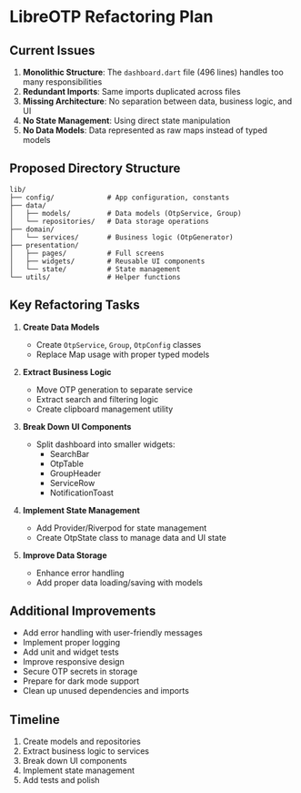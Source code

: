 # LibreOTP Refactoring Plan

## Current Issues

1. **Monolithic Structure**: The `dashboard.dart` file (496 lines) handles too many responsibilities
2. **Redundant Imports**: Same imports duplicated across files
3. **Missing Architecture**: No separation between data, business logic, and UI
4. **No State Management**: Using direct state manipulation
5. **No Data Models**: Data represented as raw maps instead of typed models

## Proposed Directory Structure

```
lib/
├── config/             # App configuration, constants
├── data/
│   ├── models/         # Data models (OtpService, Group)
│   └── repositories/   # Data storage operations
├── domain/
│   └── services/       # Business logic (OtpGenerator)
├── presentation/
│   ├── pages/          # Full screens
│   ├── widgets/        # Reusable UI components
│   └── state/          # State management
└── utils/              # Helper functions
```

## Key Refactoring Tasks

1. **Create Data Models**
   - Create `OtpService`, `Group`, `OtpConfig` classes
   - Replace Map usage with proper typed models

2. **Extract Business Logic**
   - Move OTP generation to separate service
   - Extract search and filtering logic
   - Create clipboard management utility

3. **Break Down UI Components**
   - Split dashboard into smaller widgets:
     - SearchBar
     - OtpTable
     - GroupHeader
     - ServiceRow
     - NotificationToast

4. **Implement State Management**
   - Add Provider/Riverpod for state management
   - Create OtpState class to manage data and UI state

5. **Improve Data Storage**
   - Enhance error handling
   - Add proper data loading/saving with models

## Additional Improvements

- Add error handling with user-friendly messages
- Implement proper logging
- Add unit and widget tests
- Improve responsive design
- Secure OTP secrets in storage
- Prepare for dark mode support
- Clean up unused dependencies and imports

## Timeline

1. Create models and repositories
2. Extract business logic to services
3. Break down UI components
4. Implement state management
5. Add tests and polish